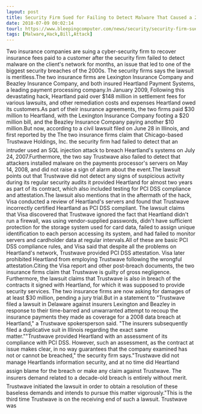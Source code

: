 ```yaml
---
layout: post
title: Security Firm Sued for Failing to Detect Malware That Caused a 2009 Breach
date: 2018-07-09 00:02:14
tourl: https://www.bleepingcomputer.com/news/security/security-firm-sued-for-failing-to-detect-malware-that-caused-a-2009-breach/
tags: [Malware,Hack,Bill,Attack]
---
```

Two insurance companies are suing a cyber-security firm to recover insurance fees paid to a customer after the security firm failed to detect malware on the client's network for months, an issue that led to one of the biggest security breaches of the 2000s. The security firms says the lawsuit is meritless.The two insurance firms are Lexington Insurance Company and Beazley Insurance Company, and both insured Heartland Payment Systems, a leading payment processing company.In January 2009, Following this devastating hack, Heartland paid over $148 million in settlement fees for various lawsuits, and other remediation costs and expenses Heartland owed its customers.As part of their insurance agreements, the two firms paid $30 million to Heartland, with the Lexington Insurance Company footing a $20 million bill, and the Beazley Insurance Company paying another $10 million.But now, according to a civil lawsuit filed on June 28 in Illinois, and first reported by the The two insurance firms claim that Chicago-based Trustwave Holdings, Inc. the security firm had failed to detect that an intruder used an SQL injection attack to breach Heartland's systems on July 24, 2007.Furthermore, the two say Trustwave also failed to detect that attackers installed malware on the payments processor's servers on May 14, 2008, and did not raise a sign of alarm about the event.The lawsuit points out that Trustwave did not detect any signs of suspicious activity during its regular security audits it provided Heartland for almost two years as part of its contract, which also included testing for PCI DSS compliance and attestation.The lawsuit also mentions that in the aftermath of the hack, Visa conducted a review of Heartland's servers and found that Trustwave incorrectly certified Heartland as PCI DSS compliant. The lawsuit claims that Visa discovered that Trustwave ignored the fact that Heartland didn't run a firewall, was using vendor-supplied passwords, didn't have sufficient protection for the storage system used for card data, failed to assign unique identification to each person accessing its system, and had failed to monitor servers and cardholder data at regular intervals.All of these are basic PCI DSS compliance rules, and Visa said that despite all the problems on Heartland's network, Trustwave provided PCI DSS attestation. Visa later prohibited Heartland from employing Trustwave following the wrongful attestation.Citing the Visa report and other post-breach documents, the two insurance firms claim that Trustwave is guilty of gross negligence. Furthermore, the lawsuit claims that Trustwave is also in breach of the contracts it signed with Heartland, for which it was supposed to provide security services. The two insurance firms are now asking for damages of at least $30 million, pending a jury trial.But in a statement to "Trustwave filed a lawsuit in Delaware against insurers Lexington and Beazley in response to their time-barred and unwarranted attempt to recoup the insurance payments they made as coverage for a 2008 data breach at Heartland," a Trustwave spokersperson said. "The insurers subsequently filed a duplicative suit in Illinois regarding the exact same matter.""Trustwave provided Heartland with an assessment of its compliance with PCI DSS. However, such an assessment, as the contract at issue makes clear, in no way guarantees that the company examined has not or cannot be breached," the security firm says."Trustwave did not manage Heartlands information security, and at no time did Heartland assign blame for the breach or make any claim against Trustwave. The insurers demand related to a decade-old breach is entirely without merit. Trustwave initiated the lawsuit in order to obtain a resolution of these baseless demands and intends to pursue this matter vigorously."This is the third time Trustwave is on the receiving end of such a lawsuit. Trustwave was 